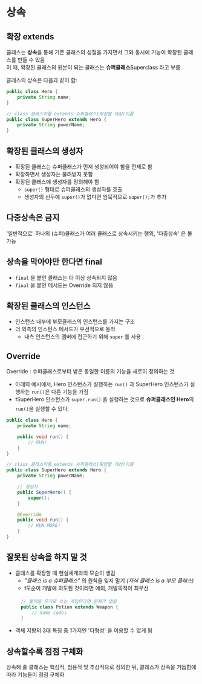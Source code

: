 # 상속

## 확장 extends

클래스는 **상속**을 통해 기존 클래스의 성질을 가지면서 그와 동시에 기능이 확장된 클래스를 만들 수 있음  
이 때, 확장된 클래스의 원본이 되는 클래스는 **슈퍼클래스**Superclass 라고 부름

클래스의 상속은 다음과 같이 함:

```Java
public class Hero {
    private String name;
}

// class 클래스이름 extends 슈퍼클래스(확장할 대상)이름
public class SuperHero extends Hero {
    private String powerName;
}
```

## 확장된 클래스의 생성자

- 확장된 클래스는 슈퍼클래스가 먼저 생성되어야 함을 전제로 함
- 확장하면서 생성자는 물려받지 못함
- 확장된 클래스에 생성자를 정의해야 함
    - `super()` 형태로 슈퍼클래스의 생성자를 호출
    - 생성자의 선두에 `super()`가 없다면 암묵적으로 `super();`가 추가

## 다중상속은 금지

'일반적으로' 하나의 (슈퍼)클래스가 여러 클래스로 상속시키는 행위, '다중상속' 은 불가능

## 상속을 막아야만 한다면 final

- `final` 을 붙인 클래스는 더 이상 상속되지 않음
- `final` 을 붙인 메서드는 Override 되지 않음

## 확장된 클래스의 인스턴스
- 인스턴스 내부에 부모클래스의 인스턴스를 가지는 구조
- 더 외측의 인스턴스 메서드가 우선적으로 동작
  - 내측 인스턴스의 멤버에 접근하기 위해 `super` 를 사용

## Override

Override : 슈퍼클래스로부터 받은 동일한 이름의 기능을 새로이 정의하는 것

- 아래의 예시에서, Hero 인스턴스가 실행하는 `run()` 과 SuperHero 인스턴스가 실행하는 `run()`은 다른 기능을 가짐
- ❗️SuperHero 인스턴스가 `super.run()` 을 실행하는 것으로 **슈퍼클래스인 Hero**의 `run()`을 실행할 수 있다.

```Java
public class Hero {
    private String name;

    public void run() {
        // RUN!
    }
}

// class 클래스이름 extends 슈퍼클래스(확장할 대상)이름
public class SuperHero extends Hero {
    private String powerName;

    // 생성자
    public SuperHero() {
        super();
    }

    @Override
    public void run() {
        // RUN MORE!
    }
}
```

## 잘못된 상속을 하지 말 것

- 클래스를 확장할 때 현실세계와의 모순이 생김
    - *"클래스 is a 슈퍼클래스"* 의 원칙을 잊지 말기 *(자식 클래스 is a 부모 클래스)*
    - ❗모순이 개발에 의도된 것이라면 예외, 개발목적이 최우선
  ```Java
    // 물약을 무기로 쓰는 게임이라면 문제가 없음
    public class Potion extends Weapon {
        // Some codes
    }
  ```
- 객체 지향의 3대 특징 중 1가지인 '다형성' 을 이용할 수 없게 됨

## 상속할수록 점점 구체화

상속해 줄 클래스는 핵심적, 범용적 및 추상적으로 정의한 뒤, 클래스가 상속을 거듭함에 따라 기능들이 점점 구체화
